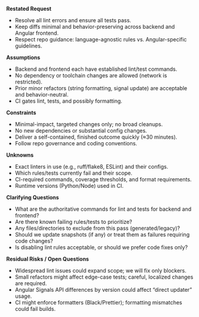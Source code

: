 **Restated Request**
- Resolve all lint errors and ensure all tests pass.
- Keep diffs minimal and behavior-preserving across backend and Angular frontend.
- Respect repo guidance: language-agnostic rules vs. Angular-specific guidelines.

**Assumptions**
- Backend and frontend each have established lint/test commands.
- No dependency or toolchain changes are allowed (network is restricted).
- Prior minor refactors (string formatting, signal update) are acceptable and behavior-neutral.
- CI gates lint, tests, and possibly formatting.

**Constraints**
- Minimal-impact, targeted changes only; no broad cleanups.
- No new dependencies or substantial config changes.
- Deliver a self-contained, finished outcome quickly (≈30 minutes).
- Follow repo governance and coding conventions.

**Unknowns**
- Exact linters in use (e.g., ruff/flake8, ESLint) and their configs.
- Which rules/tests currently fail and their scope.
- CI-required commands, coverage thresholds, and format requirements.
- Runtime versions (Python/Node) used in CI.

**Clarifying Questions**
- What are the authoritative commands for lint and tests for backend and frontend?
- Are there known failing rules/tests to prioritize?
- Any files/directories to exclude from this pass (generated/legacy)?
- Should we update snapshots (if any) or treat them as failures requiring code changes?
- Is disabling lint rules acceptable, or should we prefer code fixes only?

**Residual Risks / Open Questions**
- Widespread lint issues could expand scope; we will fix only blockers.
- Small refactors might affect edge-case tests; careful, localized changes are required.
- Angular Signals API differences by version could affect “direct updater” usage.
- CI might enforce formatters (Black/Prettier); formatting mismatches could fail builds.